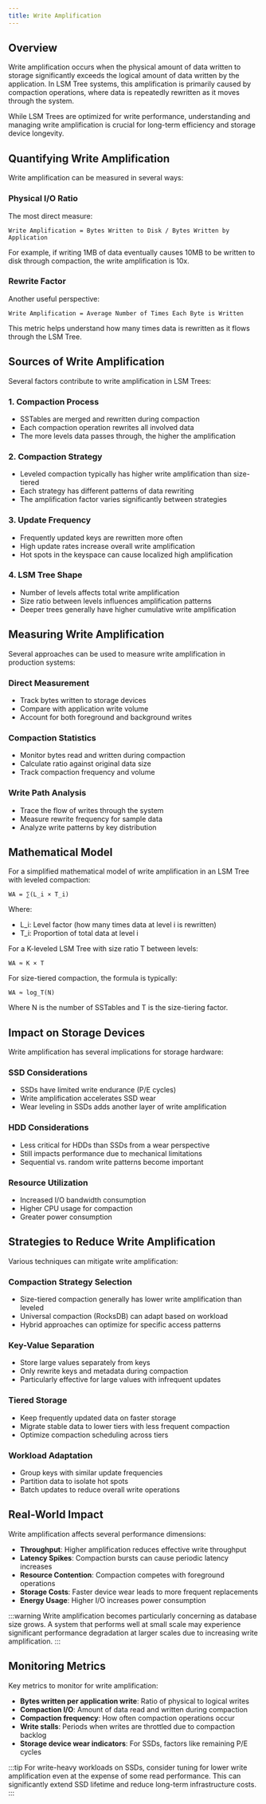```yaml
---
title: Write Amplification
---
```


## Overview

Write amplification occurs when the physical amount of data written to storage significantly exceeds the logical amount of data written by the application. In LSM Tree systems, this amplification is primarily caused by compaction operations, where data is repeatedly rewritten as it moves through the system.

While LSM Trees are optimized for write performance, understanding and managing write amplification is crucial for long-term efficiency and storage device longevity.


## Quantifying Write Amplification

Write amplification can be measured in several ways:

### Physical I/O Ratio

The most direct measure:

```
Write Amplification = Bytes Written to Disk / Bytes Written by Application
```

For example, if writing 1MB of data eventually causes 10MB to be written to disk through compaction, the write amplification is 10x.

### Rewrite Factor

Another useful perspective:

```
Write Amplification = Average Number of Times Each Byte is Written
```

This metric helps understand how many times data is rewritten as it flows through the LSM Tree.

## Sources of Write Amplification

Several factors contribute to write amplification in LSM Trees:

### 1. Compaction Process

- SSTables are merged and rewritten during compaction
- Each compaction operation rewrites all involved data
- The more levels data passes through, the higher the amplification

### 2. Compaction Strategy

- Leveled compaction typically has higher write amplification than size-tiered
- Each strategy has different patterns of data rewriting
- The amplification factor varies significantly between strategies

### 3. Update Frequency

- Frequently updated keys are rewritten more often
- High update rates increase overall write amplification
- Hot spots in the keyspace can cause localized high amplification

### 4. LSM Tree Shape

- Number of levels affects total write amplification
- Size ratio between levels influences amplification patterns
- Deeper trees generally have higher cumulative write amplification

## Measuring Write Amplification

Several approaches can be used to measure write amplification in production systems:

### Direct Measurement

- Track bytes written to storage devices
- Compare with application write volume
- Account for both foreground and background writes

### Compaction Statistics

- Monitor bytes read and written during compaction
- Calculate ratio against original data size
- Track compaction frequency and volume

### Write Path Analysis

- Trace the flow of writes through the system
- Measure rewrite frequency for sample data
- Analyze write patterns by key distribution


## Mathematical Model

For a simplified mathematical model of write amplification in an LSM Tree with leveled compaction:

```
WA = ∑(L_i × T_i)
```

Where:
- L_i: Level factor (how many times data at level i is rewritten)
- T_i: Proportion of total data at level i

For a K-leveled LSM Tree with size ratio T between levels:

```
WA ≈ K × T
```

For size-tiered compaction, the formula is typically:

```
WA ≈ log_T(N)
```

Where N is the number of SSTables and T is the size-tiering factor.

## Impact on Storage Devices

Write amplification has several implications for storage hardware:

### SSD Considerations

- SSDs have limited write endurance (P/E cycles)
- Write amplification accelerates SSD wear
- Wear leveling in SSDs adds another layer of write amplification

### HDD Considerations

- Less critical for HDDs than SSDs from a wear perspective
- Still impacts performance due to mechanical limitations
- Sequential vs. random write patterns become important

### Resource Utilization

- Increased I/O bandwidth consumption
- Higher CPU usage for compaction
- Greater power consumption

## Strategies to Reduce Write Amplification

Various techniques can mitigate write amplification:

### Compaction Strategy Selection

- Size-tiered compaction generally has lower write amplification than leveled
- Universal compaction (RocksDB) can adapt based on workload
- Hybrid approaches can optimize for specific access patterns

### Key-Value Separation

- Store large values separately from keys
- Only rewrite keys and metadata during compaction
- Particularly effective for large values with infrequent updates

### Tiered Storage

- Keep frequently updated data on faster storage
- Migrate stable data to lower tiers with less frequent compaction
- Optimize compaction scheduling across tiers

### Workload Adaptation

- Group keys with similar update frequencies
- Partition data to isolate hot spots
- Batch updates to reduce overall write operations

## Real-World Impact

Write amplification affects several performance dimensions:

- **Throughput**: Higher amplification reduces effective write throughput
- **Latency Spikes**: Compaction bursts can cause periodic latency increases
- **Resource Contention**: Compaction competes with foreground operations
- **Storage Costs**: Faster device wear leads to more frequent replacements
- **Energy Usage**: Higher I/O increases power consumption

:::warning
Write amplification becomes particularly concerning as database size grows. A system that performs well at small scale may experience significant performance degradation at larger scales due to increasing write amplification.
:::

## Monitoring Metrics

Key metrics to monitor for write amplification:

- **Bytes written per application write**: Ratio of physical to logical writes
- **Compaction I/O**: Amount of data read and written during compaction
- **Compaction frequency**: How often compaction operations occur
- **Write stalls**: Periods when writes are throttled due to compaction backlog
- **Storage device wear indicators**: For SSDs, factors like remaining P/E cycles

:::tip
For write-heavy workloads on SSDs, consider tuning for lower write amplification even at the expense of some read performance. This can significantly extend SSD lifetime and reduce long-term infrastructure costs.
:::